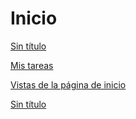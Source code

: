 # Inicio

[Sin título](Sin%20ti%CC%81tulo%20f3ecd56f5af341d98dd31c2b293e5e2b.csv)

[Mis tareas](Mis%20tareas%209b54d0d1f2a04721ad5db2025bbfbb8b.csv)

[Vistas de la página de inicio](Vistas%20de%20la%20pa%CC%81gina%20de%20inicio%20a4689d4489f54c22b64d45465e8fe530.csv)

[Sin título](Sin%20ti%CC%81tulo%202d3d5e96b2a94922b7779af7218f72e2.csv)